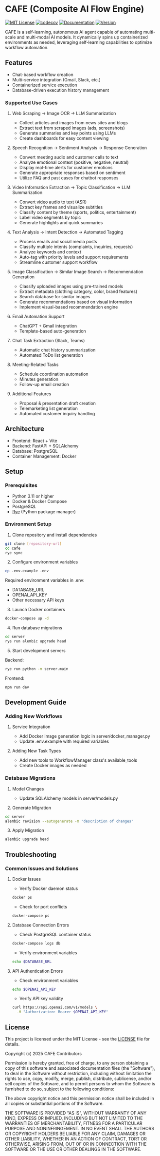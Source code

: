 # CAFE (Composite AI Flow Engine)

[![MIT License](https://img.shields.io/badge/License-MIT-green.svg)](https://choosealicense.com/licenses/mit/)
[![codecov](https://codecov.io/gh/yourusername/cafe/branch/main/graph/badge.svg)](https://codecov.io/gh/yourusername/cafe)
[![Documentation](https://img.shields.io/badge/docs-latest-blue.svg)](https://yourusername.github.io/cafe)
[![Version](https://img.shields.io/github/v/release/yourusername/cafe)](https://github.com/yourusername/cafe/releases)

CAFE is a self-learning, autonomous AI agent capable of automating multi-scale and multi-modal AI models. It dynamically spins up containerized environments as needed, leveraging self-learning capabilities to optimize workflow automation.

## Features

- Chat-based workflow creation
- Multi-service integration (Gmail, Slack, etc.)
- Containerized service execution
- Database-driven execution history management

### Supported Use Cases

1. Web Scraping → Image OCR → LLM Summarization
   - Collect articles and images from news sites and blogs
   - Extract text from scraped images (ads, screenshots)
   - Generate summaries and key points using LLMs
   - Create dashboards for easy content viewing

2. Speech Recognition → Sentiment Analysis → Response Generation
   - Convert meeting audio and customer calls to text
   - Analyze emotional context (positive, negative, neutral)
   - Display real-time alerts for customer emotions
   - Generate appropriate responses based on sentiment
   - Utilize FAQ and past cases for chatbot responses

3. Video Information Extraction → Topic Classification → LLM Summarization
   - Convert video audio to text (ASR)
   - Extract key frames and visualize subtitles
   - Classify content by theme (sports, politics, entertainment)
   - Label video segments by topic
   - Generate highlights and quick summaries

4. Text Analysis → Intent Detection → Automated Tagging
   - Process emails and social media posts
   - Classify multiple intents (complaints, inquiries, requests)
   - Analyze keywords and context
   - Auto-tag with priority levels and support requirements
   - Streamline customer support workflow

5. Image Classification → Similar Image Search → Recommendation Generation
   - Classify uploaded images using pre-trained models
   - Extract metadata (clothing category, color, brand features)
   - Search database for similar images
   - Generate recommendations based on visual information
   - Implement visual-based recommendation engine

6. Email Automation Support
   - ChatGPT + Gmail integration
   - Template-based auto-generation

7. Chat Task Extraction (Slack, Teams)
   - Automatic chat history summarization
   - Automated ToDo list generation

8. Meeting-Related Tasks
   - Schedule coordination automation
   - Minutes generation
   - Follow-up email creation

9. Additional Features
   - Proposal & presentation draft creation
   - Telemarketing list generation
   - Automated customer inquiry handling

## Architecture

- Frontend: React + Vite
- Backend: FastAPI + SQLAlchemy
- Database: PostgreSQL
- Container Management: Docker

## Setup

### Prerequisites

- Python 3.11 or higher
- Docker & Docker Compose
- PostgreSQL
- [Rye](https://rye-up.com/guide/installation/) (Python package manager)

### Environment Setup

1. Clone repository and install dependencies

```bash
git clone [repository-url]
cd cafe
rye sync
```

2. Configure environment variables

```bash
cp .env.example .env
```

Required environment variables in .env:
- DATABASE_URL
- OPENAI_API_KEY
- Other necessary API keys

3. Launch Docker containers

```bash
docker-compose up -d
```

4. Run database migrations

```bash
cd server
rye run alembic upgrade head
```

5. Start development servers

Backend:
```bash
rye run python -m server.main
```

Frontend:
```bash
npm run dev
```

## Development Guide

### Adding New Workflows

1. Service Integration
   - Add Docker image generation logic in server/docker_manager.py
   - Update .env.example with required variables

2. Adding New Task Types
   - Add new tools to WorkflowManager class's available_tools
   - Create Docker images as needed

### Database Migrations

1. Model Changes
   - Update SQLAlchemy models in server/models.py

2. Generate Migration
```bash
cd server
alembic revision --autogenerate -m "description of changes"
```

3. Apply Migration
```bash
alembic upgrade head
```

## Troubleshooting

### Common Issues and Solutions

1. Docker Issues
   - Verify Docker daemon status
   ```bash
   docker ps
   ```
   - Check for port conflicts
   ```bash
   docker-compose ps
   ```

2. Database Connection Errors
   - Check PostgreSQL container status
   ```bash
   docker-compose logs db
   ```
   - Verify environment variables
   ```bash
   echo $DATABASE_URL
   ```

3. API Authentication Errors
   - Check environment variables
   ```bash
   echo $OPENAI_API_KEY
   ```
   - Verify API key validity
   ```bash
   curl https://api.openai.com/v1/models \
     -H "Authorization: Bearer $OPENAI_API_KEY"
   ```

## License

This project is licensed under the MIT License - see the [LICENSE](LICENSE) file for details.

Copyright (c) 2025 CAFE Contributors

Permission is hereby granted, free of charge, to any person obtaining a copy
of this software and associated documentation files (the "Software"), to deal
in the Software without restriction, including without limitation the rights
to use, copy, modify, merge, publish, distribute, sublicense, and/or sell
copies of the Software, and to permit persons to whom the Software is
furnished to do so, subject to the following conditions:

The above copyright notice and this permission notice shall be included in all
copies or substantial portions of the Software.

THE SOFTWARE IS PROVIDED "AS IS", WITHOUT WARRANTY OF ANY KIND, EXPRESS OR
IMPLIED, INCLUDING BUT NOT LIMITED TO THE WARRANTIES OF MERCHANTABILITY,
FITNESS FOR A PARTICULAR PURPOSE AND NONINFRINGEMENT. IN NO EVENT SHALL THE
AUTHORS OR COPYRIGHT HOLDERS BE LIABLE FOR ANY CLAIM, DAMAGES OR OTHER
LIABILITY, WHETHER IN AN ACTION OF CONTRACT, TORT OR OTHERWISE, ARISING FROM,
OUT OF OR IN CONNECTION WITH THE SOFTWARE OR THE USE OR OTHER DEALINGS IN THE
SOFTWARE.
